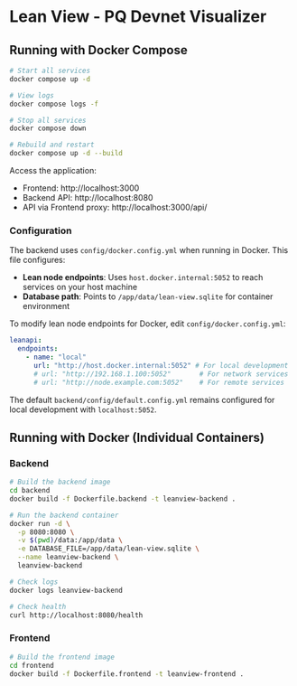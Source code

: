 # Lean View - PQ Devnet Visualizer

## Running with Docker Compose

```bash
# Start all services
docker compose up -d

# View logs
docker compose logs -f

# Stop all services
docker compose down

# Rebuild and restart
docker compose up -d --build
```

Access the application:

- Frontend: http://localhost:3000
- Backend API: http://localhost:8080
- API via Frontend proxy: http://localhost:3000/api/

### Configuration

The backend uses `config/docker.config.yml` when running in Docker. This file configures:

- **Lean node endpoints**: Uses `host.docker.internal:5052` to reach services on your host machine
- **Database path**: Points to `/app/data/lean-view.sqlite` for container environment

To modify lean node endpoints for Docker, edit `config/docker.config.yml`:

```yaml
leanapi:
  endpoints:
    - name: "local"
      url: "http://host.docker.internal:5052" # For local development
      # url: "http://192.168.1.100:5052"       # For network services
      # url: "http://node.example.com:5052"    # For remote services
```

The default `backend/config/default.config.yml` remains configured for local development with `localhost:5052`.

## Running with Docker (Individual Containers)

### Backend

```bash
# Build the backend image
cd backend
docker build -f Dockerfile.backend -t leanview-backend .

# Run the backend container
docker run -d \
  -p 8080:8080 \
  -v $(pwd)/data:/app/data \
  -e DATABASE_FILE=/app/data/lean-view.sqlite \
  --name leanview-backend \
  leanview-backend

# Check logs
docker logs leanview-backend

# Check health
curl http://localhost:8080/health
```

### Frontend

```bash
# Build the frontend image
cd frontend
docker build -f Dockerfile.frontend -t leanview-frontend .
```
